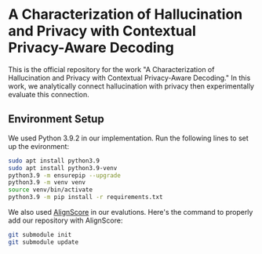 # A Characterization of Hallucination and Privacy with Contextual Privacy-Aware Decoding

This is the official repository for the work "A Characterization of Hallucination and Privacy with Contextual Privacy-Aware Decoding." In this work, we analytically connect hallucination with privacy then experimentally evaluate this connection.  

## Environment Setup
We used Python 3.9.2 in our implementation. Run the following lines to set up the evironment: 

```bash
sudo apt install python3.9
sudo apt install python3.9-venv
python3.9 -m ensurepip --upgrade
python3.9 -m venv venv
source venv/bin/activate
python3.9 -m pip install -r requirements.txt
``` 

We also used [AlignScore](https://github.com/yuh-zha/AlignScore) in our evalutions. Here's the command to properly add our repository with AlignScore:

```bash
git submodule init
git submodule update
```
